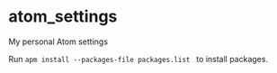 # atom_settings
My personal Atom settings

Run ``apm install --packages-file packages.list `` to install packages.
